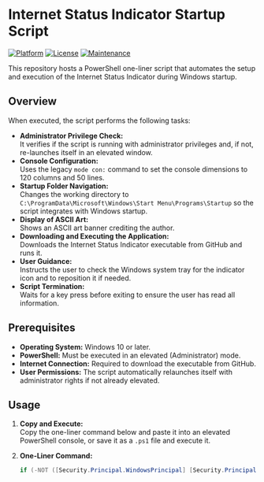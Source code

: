 # Internet Status Indicator Startup Script

[![Platform](https://img.shields.io/badge/platform-Windows-blue.svg)](https://www.microsoft.com/en-us/windows)
[![License](https://img.shields.io/badge/license-MIT-green.svg)](LICENSE)
[![Maintenance](https://img.shields.io/badge/Maintained%3F-yes-brightgreen.svg)](https://github.com/almas-cp/internet-status-indicator/graphs/commit-activity)

This repository hosts a PowerShell one-liner script that automates the setup and execution of the Internet Status Indicator during Windows startup.

## Overview

When executed, the script performs the following tasks:
- **Administrator Privilege Check:**  
  It verifies if the script is running with administrator privileges and, if not, re-launches itself in an elevated window.
- **Console Configuration:**  
  Uses the legacy `mode con:` command to set the console dimensions to 120 columns and 50 lines.
- **Startup Folder Navigation:**  
  Changes the working directory to `C:\ProgramData\Microsoft\Windows\Start Menu\Programs\Startup` so the script integrates with Windows startup.
- **Display of ASCII Art:**  
  Shows an ASCII art banner crediting the author.
- **Downloading and Executing the Application:**  
  Downloads the Internet Status Indicator executable from GitHub and runs it.
- **User Guidance:**  
  Instructs the user to check the Windows system tray for the indicator icon and to reposition it if needed.
- **Script Termination:**  
  Waits for a key press before exiting to ensure the user has read all information.

## Prerequisites

- **Operating System:** Windows 10 or later.
- **PowerShell:** Must be executed in an elevated (Administrator) mode.
- **Internet Connection:** Required to download the executable from GitHub.
- **User Permissions:** The script automatically relaunches itself with administrator rights if not already elevated.

## Usage

1. **Copy and Execute:**  
   Copy the one-liner command below and paste it into an elevated PowerShell console, or save it as a `.ps1` file and execute it.

2. **One-Liner Command:**

   ```powershell
   if (-NOT ([Security.Principal.WindowsPrincipal] [Security.Principal.WindowsIdentity]::GetCurrent()).IsInRole([Security.Principal.WindowsBuiltInRole]"Administrator")) {Start-Process powershell "-NoProfile -ExecutionPolicy Bypass -Command `"$($MyInvocation.MyCommand.Definition)`"" -Verb RunAs -WindowStyle Maximized; exit}; mode con: cols=120 lines=50; Set-Location "C:\ProgramData\Microsoft\Windows\Start Menu\Programs\Startup"; try {Clear-Host; Write-Host "██╗███╗░░██╗████████╗███████╗██████╗░███╗░░██╗███████╗████████╗  ░██████╗████████╗░█████╗░████████╗██╗░░░██╗░██████╗" -ForegroundColor Cyan; Write-Host "██║████╗░██║╚══██╔══╝██╔════╝██╔══██╗████╗░██║██╔════╝╚══██╔══╝  ██╔════╝╚══██╔══╝██╔══██╗╚══██╔══╝██║░░░██║██╔════╝" -ForegroundColor Cyan; Write-Host "██║██╔██╗██║░░░██║░░░█████╗░░██████╔╝██╔██╗██║█████╗░░░░░██║░░░  ╚█████╗░░░░██║░░░███████║░░░██║░░░██║░░░██║╚█████╗░" -ForegroundColor Cyan; Write-Host "██║██║╚████║░░░██║░░░██╔══╝░░██╔══██╗██║╚████║██╔══╝░░░░░██║░░░  ░╚═══██╗░░░██║░░░██╔══██║░░░██║░░░██║░░░██║░╚═══██╗" -ForegroundColor Cyan; Write-Host "██║██║░╚███║░░░██║░░░███████╗██║░░██║██║░╚███║███████╗░░░██║░░░  ██████╔╝░░░██║░░░██║░░██║░░░██║░░░╚██████╔╝██████╔╝" -ForegroundColor Cyan; Write-Host "╚═╝╚═╝░░╚══╝░░░╚═╝░░░╚══════╝╚═╝░░╚═╝╚═╝░░╚══╝╚══════╝░░░╚═╝░░░  ╚═════╝░░░░╚═╝░░░╚═╝░░╚═╝░░░╚═╝░░░░╚═════╝░╚═════╝░" -ForegroundColor Cyan; Write-Host ""; Write-Host "██╗███╗░░██╗██████╗░██╗░█████╗░░█████╗░████████╗░█████╗░██████╗░" -ForegroundColor Cyan; Write-Host "██║████╗░██║██╔══██╗██║██╔══██╗██╔══██╗╚══██╔══╝██╔══██╗██╔══██╗" -ForegroundColor Cyan; Write-Host "██║██╔██╗██║██║░░██║██║██║░░╚═╝███████║░░░██║░░░██║░░██║██████╔╝" -ForegroundColor Cyan; Write-Host "██║██║╚████║██║░░██║██║██║░░██╗██╔══██║░░░██║░░░██║░░██║██╔══██╗" -ForegroundColor Cyan; Write-Host "██║██║░╚███║██████╔╝██║╚█████╔╝██║░░██║░░░██║░░░╚█████╔╝██║░░██║" -ForegroundColor Cyan; Write-Host "╚═╝╚═╝░░╚══╝╚═════╝░╚═╝░╚════╝░╚═╝░░╚═╝░░░╚═╝░░░░╚════╝░╚═╝░░╚═╝" -ForegroundColor Cyan; Write-Host ""; Write-Host "                                         By ALMAS CP                                          " -ForegroundColor Cyan; Write-Host "                                      github.com/almas-cp                                       " -ForegroundColor Cyan} catch {Write-Error "An error occurred: $_"}; [System.Net.ServicePointManager]::SecurityProtocol=[System.Net.SecurityProtocolType]::Tls12; $file="$pwd\internet-status-indicator.exe"; try {(New-Object Net.WebClient).DownloadFile("https://raw.githubusercontent.com/almas-cp/internet-status-indicator/main/internet-status-indicator.exe", $file); if(Test-Path $file){Start-Process $file}else{Write-Host "[ERROR] Download failed!" -ForegroundColor Red}} catch {Write-Host "[ERROR] $($_.Exception.Message)" -ForegroundColor Red}; Write-Host "`nCheck your Windows system tray (click the ^ button in the taskbar)`nand drag/drop the internet status icon to your visible tray area for quick access.`n" -ForegroundColor Yellow; Write-Host "Press any key to exit..." -ForegroundColor Yellow; $null=$Host.UI.RawUI.ReadKey("NoEcho,IncludeKeyDown"); Stop-Process -Id $PID
